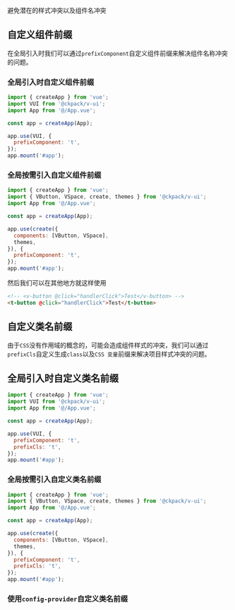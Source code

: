 避免潜在的样式冲突以及组件名冲突

## 自定义组件前缀

在全局引入时我们可以通过`prefixComponent`自定义组件前缀来解决组件名称冲突的问题。

### 全局引入时自定义组件前缀

```js
import { createApp } from 'vue';
import VUI from '@ckpack/v-ui';
import App from '@/App.vue';

const app = createApp(App);

app.use(VUI, {
  prefixComponent: 't',
});
app.mount('#app');
```

### 全局按需引入自定义组件前缀

```js
import { createApp } from 'vue';
import { VButton, VSpace, create, themes } from '@ckpack/v-ui';
import App from '@/App.vue';

const app = createApp(App);

app.use(create({
  components: [VButton, VSpace],
  themes,
}), {
  prefixComponent: 't',
});
app.mount('#app');
```

然后我们可以在其他地方就这样使用

```html
<!-- <v-button @click="handlerClick">Test</v-button> -->
<t-button @click="handlerClick">Test</t-button>
```

## 自定义类名前缀

由于`CSS`没有作用域的概念的，可能会造成组件样式的冲突，我们可以通过`prefixCls`自定义生成`class`以及`CSS 变量`前缀来解决项目样式冲突的问题。

## 全局引入时自定义类名前缀
```js
import { createApp } from 'vue';
import VUI from '@ckpack/v-ui';
import App from '@/App.vue';

const app = createApp(App);

app.use(VUI, {
  prefixComponent: 't',
  prefixCls: 't',
});
app.mount('#app');
```

### 全局按需引入自定义类名前缀

```js
import { createApp } from 'vue';
import { VButton, VSpace, create, themes } from '@ckpack/v-ui';
import App from '@/App.vue';

const app = createApp(App);

app.use(create({
  components: [VButton, VSpace],
  themes,
}), {
  prefixComponent: 't',
  prefixCls: 't',
});
app.mount('#app');
```

### 使用`config-provider`自定义类名前缀
